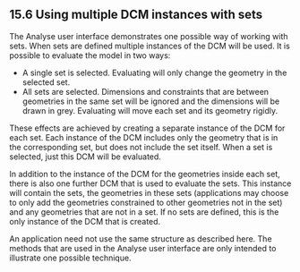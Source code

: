 ## 15.6 Using multiple DCM instances with sets

The Analyse user interface demonstrates one possible way of working with sets. 
When sets are defined multiple instances of the DCM will be used. 
It is possible to evaluate the model in two ways:

- A single set is selected. 
Evaluating will only change the geometry in the selected set.
- All sets are selected. 
Dimensions and constraints that are between geometries in the same set will be ignored and the dimensions will be drawn in grey. 
Evaluating will move each set and its geometry rigidly.

These effects are achieved by creating a separate instance of the DCM for each set. 
Each instance of the DCM includes only the geometry that is in the corresponding set, but does not include the set itself. 
When a set is selected, just this DCM will be evaluated.

In addition to the instance of the DCM for the geometries inside each set, there is also one further DCM that is used to evaluate the sets. 
This instance will contain the sets, the geometries in these sets (applications may choose to only add the geometries constrained to other geometries not in the set) and any geometries that are not in a set. 
If no sets are defined, this is the only instance of the DCM that is created.

An application need not use the same structure as described here. 
The methods that are used in the Analyse user interface are only intended to illustrate one possible technique.

